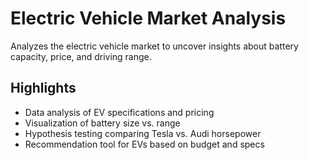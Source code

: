 # Electric Vehicle Market Analysis

Analyzes the electric vehicle market to uncover insights about battery capacity, price, and driving range.

## Highlights

- Data analysis of EV specifications and pricing
- Visualization of battery size vs. range
- Hypothesis testing comparing Tesla vs. Audi horsepower
- Recommendation tool for EVs based on budget and specs
